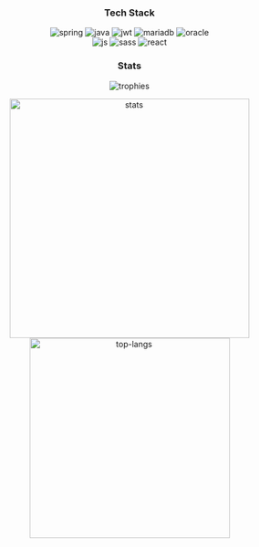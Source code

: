 <h3 align="center">Tech Stack</h3>
<p align="center">
<image src="https://img.shields.io/badge/spring-%236DB33F.svg?style=plastic&logo=spring&logoColor=white" alt="spring"></image>
<image src="https://img.shields.io/badge/java-%23ED8B00.svg?style=plastic&logo=java&logoColor=white" alt="java"></image>
<image src="https://img.shields.io/badge/JWT-black?style=plastic&logo=JSON%20web%20tokens" alt="jwt"></image>
<image src="https://img.shields.io/badge/MariaDB-003545?style=plastic&logo=mariadb&logoColor=white" alt="mariadb"></image>
<image src="https://img.shields.io/badge/Oracle-F80000?style=plastic&logo=oracle&logoColor=white" alt="oracle"></image>
<br/>
<image src="https://img.shields.io/badge/javascript-%23323330.svg?style=plastic&logo=javascript&logoColor=%23F7DF1E" alt="js"></image>
<image src="https://img.shields.io/badge/SASS-hotpink.svg?style=plastic&logo=SASS&logoColor=white" alt="sass"></image>
<image src="https://img.shields.io/badge/react-%2320232a.svg?style=plastic&logo=react&logoColor=%2361DAFB" alt="react"></image>
</p>

<h3 align="center">Stats</h3>
<p align="center">
<image src="https://github-profile-trophy.vercel.app/?username=codepark-kr&theme=onestar&row=1&column=4" alt="trophies"></image>
</p>

<p align="center">
<image src="https://github-readme-stats.vercel.app/api?username=codepark-kr&show_icons=false&&theme=dark&count_private=true" alt="stats" style="width: 420px;"></image>
<image src="https://github-readme-stats.vercel.app/api/top-langs/?username=codepark-kr&layout=compact&hide=csharp&theme=dark" alt="top-langs" style="width: 351px;"></image>
</p>
